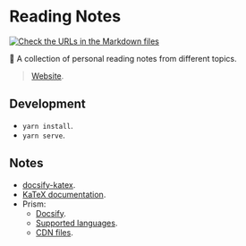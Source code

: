 # Reading Notes

[![Check the URLs in the Markdown files](https://github.com/joaopalmeiro/reading-notes/actions/workflows/check.yml/badge.svg)](https://github.com/joaopalmeiro/reading-notes/actions/workflows/check.yml)

:page_with_curl: A collection of personal reading notes from different topics.

> [Website](https://joaopalmeiro.github.io/reading-notes/).

## Development

- `yarn install`.
- `yarn serve`.

## Notes

- [docsify-katex](https://github.com/upupming/docsify-katex).
- [KaTeX documentation](https://katex.org/docs/supported.html).
- Prism:
  - [Docsify](https://docsify.js.org/#/language-highlight).
  - [Supported languages](https://prismjs.com/#supported-languages).
  - [CDN files](https://cdn.jsdelivr.net/npm/prismjs@1/components/).
